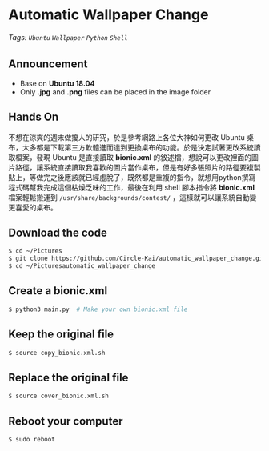 Automatic Wallpaper Change
===
###### Tags: `Ubuntu` `Wallpaper` `Python` `Shell`

Announcement
---
* Base on **Ubuntu 18.04**
* Only **.jpg** and **.png** files can be placed in the image folder

Hands On
---
不想在涼爽的週末做擾人的研究，於是參考網路上各位大神如何更改 Ubuntu 桌布，大多都是下載第三方軟體進而達到更換桌布的功能。於是決定試著更改系統讀取檔案，發現 Ubuntu 是直接讀取 **bionic.xml** 的敘述檔，想說可以更改裡面的圖片路徑，讓系統直接讀取我喜歡的圖片當作桌布，但是有好多張照片的路徑要複製貼上，等做完之後應該就已經虛脫了，既然都是重複的指令，就想用python撰寫程式碼幫我完成這個枯燥乏味的工作，最後在利用 shell 腳本指令將 **bionic.xml** 檔案輕鬆搬運到 `/usr/share/backgrounds/contest/` ，這樣就可以讓系統自動變更喜愛的桌布。

## Download the code
```bash
$ cd ~/Pictures
$ git clone https://github.com/Circle-Kai/automatic_wallpaper_change.git
$ cd ~/Picturesautomatic_wallpaper_change
```
## Create a bionic.xml
```bash
$ python3 main.py  # Make your own bionic.xml file
```

## Keep the original file
```bash
$ source copy_bionic.xml.sh
```

## Replace the original file
```bash
$ source cover_bionic.xml.sh
```
## Reboot your computer
```bash
$ sudo reboot
```
